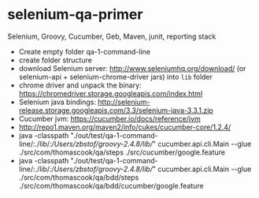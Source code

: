 # selenium-qa-primer
Selenium, Groovy, Cucumber, Geb, Maven, junit, reporting stack

- Create empty folder qa-1-command-line
- create folder structure
- download Selenium server: http://www.seleniumhq.org/download/  (or selenium-api + selenium-chrome-driver jars)
into `lib` folder
- chrome driver and unpack the binary: https://chromedriver.storage.googleapis.com/index.html
- Selenium java bindings: http://selenium-release.storage.googleapis.com/3.3/selenium-java-3.3.1.zip
- Cucumber jvm: https://cucumber.io/docs/reference/jvm
- http://repo1.maven.org/maven2/info/cukes/cucumber-core/1.2.4/
- java -classpath "./out/test/qa-1-command-line/:./lib/*:/Users/zbstof/groovy-2.4.8/lib/*" cucumber.api.cli.Main --glue ./src/com/thomascook/qa/steps ./src/cucumber/google.feature
- java -classpath "./out/test/qa-1-command-line/:./lib/*:/Users/zbstof/groovy-2.4.8/lib/*" cucumber.api.cli.Main --glue ./src/com/thomascook/qa/bdd/steps ./src/com/thomascook/qa/bdd/cucumber/google.feature
